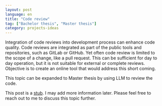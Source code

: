 ```yaml
---
layout: post
language: en
title: "Code review"
tag: ["Bachelor thesis", "Master thesis"]
category: projects-ideas
---
```

Integration of code reviews into development process can enhance code quality.
Code reviews are integrated as part of the public tools and repositories, such as GitLab or GitHub.
Yet often code review is limited to the scope of a change, like a pull request.
This can be sufficient for day to day operation, but it is not suitable for external or complete reviews.
Objective is to create an online tool that would address this short coming.

<!-- more -->

This topic can be expanded to Master thesis by using LLM to review the code.

This post is a [stub](https://simple.wikipedia.org/wiki/Wikipedia:Stub).
I may add more information later.
Please feel free to reach out to me to discuss this topic further.
